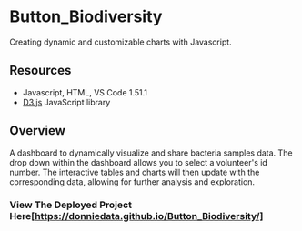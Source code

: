 # Button_Biodiversity
Creating dynamic and customizable charts with Javascript.


## Resources 
- Javascript, HTML, VS Code 1.51.1
- [D3.js](https://d3js.org/) JavaScript library 
## Overview 

A dashboard to dynamically visualize and share bacteria samples data. 
The drop down within the dashboard allows you to select a volunteer's id number. The interactive tables and charts will then update with the corresponding data, allowing for further analysis and exploration. 


### View The Deployed Project Here[https://donniedata.github.io/Button_Biodiversity/]


